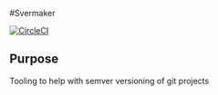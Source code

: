 #Svermaker

[![CircleCI](https://circleci.com/gh/Scardiecat/svermaker/tree/master.svg?style=svg)](https://circleci.com/gh/Scardiecat/svermaker/tree/master)

## Purpose
Tooling to help with semver versioning of git projects

